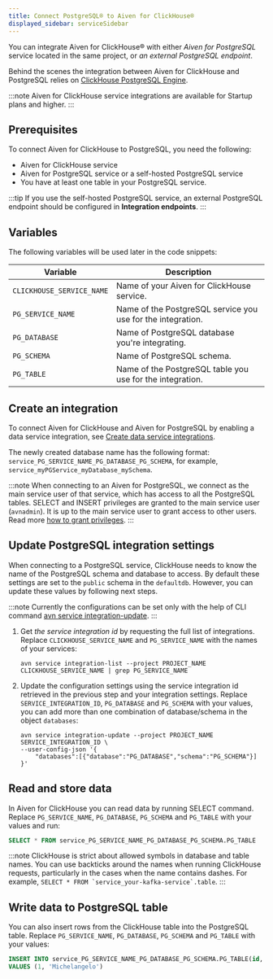 ```yaml
---
title: Connect PostgreSQL® to Aiven for ClickHouse®
displayed_sidebar: serviceSidebar
---
```


You can integrate Aiven for ClickHouse® with either *Aiven for PostgreSQL* service located in the same project, or *an external PostgreSQL endpoint*.

Behind the scenes the integration between Aiven for ClickHouse and
PostgreSQL relies on [ClickHouse PostgreSQL
Engine](https://clickhouse.com/docs/en/engines/table-engines/integrations/postgresql).

:::note
Aiven for ClickHouse service integrations are available for Startup
plans and higher.
:::

## Prerequisites

To connect Aiven for ClickHouse to PostgreSQL, you need the following:

- Aiven for ClickHouse service
- Aiven for PostgreSQL service or a self-hosted PostgreSQL service
- You have at least one table in your PostgreSQL service.

:::tip
If you use the self-hosted PostgreSQL service, an external PostgreSQL
endpoint should be configured in **Integration endpoints**.
:::

## Variables

The following variables will be used later in the code snippets:

| Variable                  | Description                                                 |
| ------------------------- | ----------------------------------------------------------- |
| `CLICKHOUSE_SERVICE_NAME` | Name of your Aiven for ClickHouse service.                  |
| `PG_SERVICE_NAME`         | Name of the PostgreSQL service you use for the integration. |
| `PG_DATABASE`             | Name of PostgreSQL database you're integrating.             |
| `PG_SCHEMA`               | Name of PostgreSQL schema.                                  |
| `PG_TABLE`                | Name of the PostgreSQL table you use for the integration.   |

## Create an integration

To connect Aiven for ClickHouse and Aiven for PostgreSQL by enabling a
data service integration, see
[Create data service integrations](/docs/products/clickhouse/howto/data-service-integration#create-postgresql-integrations).

The newly created database name has the following format:
`service_PG_SERVICE_NAME_PG_DATABASE_PG_SCHEMA`, for example,
`service_myPGService_myDatabase_mySchema`.

:::note
When connecting to an Aiven for PostgreSQL, we connect as the main
service user of that service, which has access to all the PostgreSQL
tables. SELECT and INSERT privileges are granted to the main service
user (`avnadmin`). It is up to the main service user to grant access to
other users. Read more
[how to grant privileges](/docs/products/clickhouse/howto/manage-users-roles).
:::

## Update PostgreSQL integration settings

When connecting to a PostgreSQL service, ClickHouse needs to know the
name of the PostgreSQL schema and database to access. By
default these settings are set to the `public` schema in the
`defaultdb`. However, you can update these values by following next
steps.

:::note
Currently the configurations can be set only with the help of CLI
command
[avn service integration-update](/docs/tools/cli/service/integration#avn%20service%20integration-update).
:::

1.  Get *the service integration id* by requesting the full list of
    integrations. Replace `CLICKHOUSE_SERVICE_NAME` and
    `PG_SERVICE_NAME` with the names of your services:

    ```
    avn service integration-list --project PROJECT_NAME CLICKHOUSE_SERVICE_NAME | grep PG_SERVICE_NAME
    ```

1.  Update the configuration settings using the service integration id
    retrieved in the previous step and your integration settings.
    Replace `SERVICE_INTEGRATION_ID`, `PG_DATABASE` and `PG_SCHEMA` with
    your values, you can add more than one combination of
    database/schema in the object `databases`:

    ```
    avn service integration-update --project PROJECT_NAME SERVICE_INTEGRATION_ID \
    --user-config-json '{
        "databases":[{"database":"PG_DATABASE","schema":"PG_SCHEMA"}]
    }'
    ```

## Read and store data

In Aiven for ClickHouse you can read data by running SELECT command.
Replace `PG_SERVICE_NAME`, `PG_DATABASE`, `PG_SCHEMA` and `PG_TABLE`
with your values and run:

```sql
SELECT * FROM service_PG_SERVICE_NAME_PG_DATABASE_PG_SCHEMA.PG_TABLE
```

:::note
ClickHouse is strict about allowed symbols in database and table names.
You can use backticks around the names when running ClickHouse requests,
particularly in the cases when the name contains dashes. For example,
`` SELECT * FROM `service_your-kafka-service`.table ``.
:::

## Write data to PostgreSQL table

You can also insert rows from the ClickHouse table into the PostgreSQL
table. Replace `PG_SERVICE_NAME`, `PG_DATABASE`, `PG_SCHEMA` and
`PG_TABLE` with your values:

```sql
INSERT INTO service_PG_SERVICE_NAME_PG_DATABASE_PG_SCHEMA.PG_TABLE(id, name)
VALUES (1, 'Michelangelo')
```
